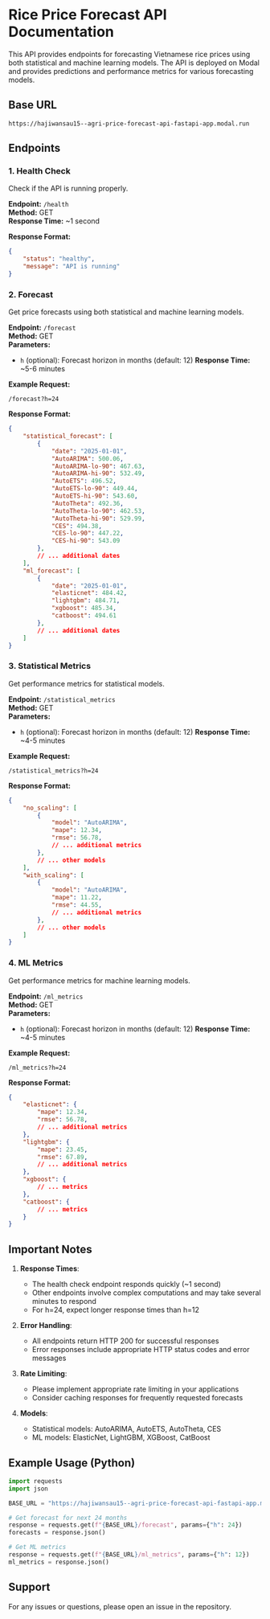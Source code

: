# Rice Price Forecast API Documentation

This API provides endpoints for forecasting Vietnamese rice prices using both statistical and machine learning models. The API is deployed on Modal and provides predictions and performance metrics for various forecasting models.

## Base URL
```
https://hajiwansau15--agri-price-forecast-api-fastapi-app.modal.run
```

## Endpoints

### 1. Health Check
Check if the API is running properly.

**Endpoint:** `/health`  
**Method:** GET  
**Response Time:** ~1 second

**Response Format:**
```json
{
    "status": "healthy",
    "message": "API is running"
}
```

### 2. Forecast
Get price forecasts using both statistical and machine learning models.

**Endpoint:** `/forecast`  
**Method:** GET  
**Parameters:**
- `h` (optional): Forecast horizon in months (default: 12)
**Response Time:** ~5-6 minutes

**Example Request:**
```
/forecast?h=24
```

**Response Format:**
```json
{
    "statistical_forecast": [
        {
            "date": "2025-01-01",
            "AutoARIMA": 500.06,
            "AutoARIMA-lo-90": 467.63,
            "AutoARIMA-hi-90": 532.49,
            "AutoETS": 496.52,
            "AutoETS-lo-90": 449.44,
            "AutoETS-hi-90": 543.60,
            "AutoTheta": 492.36,
            "AutoTheta-lo-90": 462.53,
            "AutoTheta-hi-90": 529.99,
            "CES": 494.38,
            "CES-lo-90": 447.22,
            "CES-hi-90": 543.09
        },
        // ... additional dates
    ],
    "ml_forecast": [
        {
            "date": "2025-01-01",
            "elasticnet": 484.42,
            "lightgbm": 484.71,
            "xgboost": 485.34,
            "catboost": 494.61
        },
        // ... additional dates
    ]
}
```

### 3. Statistical Metrics
Get performance metrics for statistical models.

**Endpoint:** `/statistical_metrics`  
**Method:** GET  
**Parameters:**
- `h` (optional): Forecast horizon in months (default: 12)
**Response Time:** ~4-5 minutes

**Example Request:**
```
/statistical_metrics?h=24
```

**Response Format:**
```json
{
    "no_scaling": [
        {
            "model": "AutoARIMA",
            "mape": 12.34,
            "rmse": 56.78,
            // ... additional metrics
        },
        // ... other models
    ],
    "with_scaling": [
        {
            "model": "AutoARIMA",
            "mape": 11.22,
            "rmse": 44.55,
            // ... additional metrics
        },
        // ... other models
    ]
}
```

### 4. ML Metrics
Get performance metrics for machine learning models.

**Endpoint:** `/ml_metrics`  
**Method:** GET  
**Parameters:**
- `h` (optional): Forecast horizon in months (default: 12)
**Response Time:** ~4-5 minutes

**Example Request:**
```
/ml_metrics?h=24
```

**Response Format:**
```json
{
    "elasticnet": {
        "mape": 12.34,
        "rmse": 56.78,
        // ... additional metrics
    },
    "lightgbm": {
        "mape": 23.45,
        "rmse": 67.89,
        // ... additional metrics
    },
    "xgboost": {
        // ... metrics
    },
    "catboost": {
        // ... metrics
    }
}
```

## Important Notes

1. **Response Times**: 
   - The health check endpoint responds quickly (~1 second)
   - Other endpoints involve complex computations and may take several minutes to respond
   - For h=24, expect longer response times than h=12

2. **Error Handling**:
   - All endpoints return HTTP 200 for successful responses
   - Error responses include appropriate HTTP status codes and error messages

3. **Rate Limiting**:
   - Please implement appropriate rate limiting in your applications
   - Consider caching responses for frequently requested forecasts

4. **Models**:
   - Statistical models: AutoARIMA, AutoETS, AutoTheta, CES
   - ML models: ElasticNet, LightGBM, XGBoost, CatBoost

## Example Usage (Python)

```python
import requests
import json

BASE_URL = "https://hajiwansau15--agri-price-forecast-api-fastapi-app.modal.run"

# Get forecast for next 24 months
response = requests.get(f"{BASE_URL}/forecast", params={"h": 24})
forecasts = response.json()

# Get ML metrics
response = requests.get(f"{BASE_URL}/ml_metrics", params={"h": 12})
ml_metrics = response.json()
```

## Support
For any issues or questions, please open an issue in the repository.